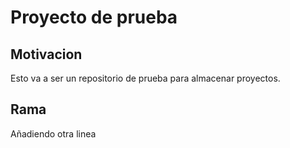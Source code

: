 # Proyecto de prueba
## Motivacion
Esto va a ser un repositorio de prueba para almacenar proyectos.
## Rama
Añadiendo otra linea
